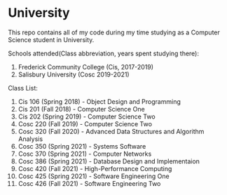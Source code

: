 # University
This repo contains all of my code during my time studying as a Computer Science student in University.

Schools attended(Class abbreviation, years spent studying there):

1. Frederick Community College (Cis, 2017-2019)
2. Salisbury University (Cosc 2019-2021)

Class List:

1. Cis 106 (Spring 2018) - Object Design and Programming
2. Cis 201 (Fall 2018) - Computer Science One
3. Cis 202 (Spring 2019) - Computer Science Two
4. Cosc 220 (Fall 2019) - Computer Science Two 
5. Cosc 320 (Fall 2020) - Advanced Data Structures and Algorithm Analysis
6. Cosc 350 (Spring 2021) - Systems Software
7. Cosc 370 (Spring 2021) - Computer Networks
8. Cosc 386 (Spring 2021) - Database Design and Implementaion
9. Cosc 420 (Fall 2021) - High-Performance Computing
10. Cosc 425 (Spring 2021) - Software Engineering One
11. Cosc 426 (Fall 2021) - Software Engineering Two
